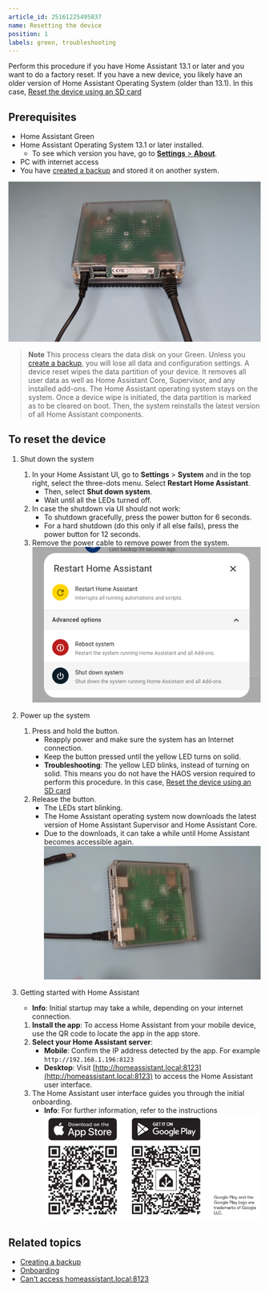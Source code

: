 ```yaml
---
article_id: 25161225495837
name: Resetting the device
position: 1
labels: green, troubleshooting
---
```


Perform this procedure if you have Home Assistant 13.1 or later and you want to do a factory reset. If you have a new device, you likely have an older version of Home Assistant Operating System (older than 13.1). In this case, [Reset the device using an SD card](/guides/reset_with_sd_card/)

## Prerequisites

- Home Assistant Green
- Home Assistant Operating System 13.1 or later installed.
   - To see which version you have, go to [**Settings** > **About**](https://my.home-assistant.io/redirect/info/).
- PC with internet access
- You have [created a backup](/hc/en-us/articles/25154828325917-Creating-a-backup) and stored it on another system.

![image showing a green without an SD card](/static/img/green/green_without_sd_card.png)

> **Note**
> This process clears the data disk on your Green. Unless you [create a backup](/guides/create-backup/), you will lose all data and configuration settings.
> A device reset wipes the data partition of your device. It removes all user data as well as Home Assistant Core, Supervisor, and any installed add-ons. The Home Assistant operating system stays on the system.
> Once a device wipe is initiated, the data partition is marked as to be cleared on boot. Then, the system reinstalls the latest version of all Home Assistant components.

## To reset the device

1. Shut down the system

   1. In your Home Assistant UI, go to **Settings** > **System** and in the top right, select the three-dots menu. Select **Restart Home Assistant**.
      - Then, select **Shut down system**.
      - Wait until all the LEDs turned off.
   2. In case the shutdown via UI should not work:
      - To shutdown gracefully, press the power button for 6 seconds.
      - For a hard shutdown (do this only if all else fails), press the power button for 12 seconds.
   3. Remove the power cable to remove power from the system.
   ![Shutting down the system](/static/img/green/shutdown_system.png)

2. Power up the system
   1. Press and hold the button.
      - Reapply power and make sure the system has an Internet connection.
      - Keep the button pressed until the yellow LED turns on solid.
      - **Troubleshooting**: The yellow LED blinks, instead of turning on solid. This means you do not have the HAOS version required to perform this procedure. In this case, [Reset the device using an SD card](/guides/reset_with_sd_card/)
   2. Release the button.
      - The LEDs start blinking.
      - The Home Assistant operating system now downloads the latest version of Home Assistant Supervisor and Home Assistant Core.
      - Due to the downloads, it can take a while until Home Assistant becomes accessible again.
      ![Powering up the system](/static/img/green/green_reset.webp)

3. Getting started with Home Assistant
   - **Info**: Initial startup may take a while, depending on your internet connection.
   1. **Install the app**: To access Home Assistant from your mobile device, use the QR code to locate the app in the app store.
   2. **Select your Home Assistant server**:
      - **Mobile**: Confirm the IP address detected by the app. For example `http://192.168.1.196:8123`
      - **Desktop**: Visit [http://homeassistant.local:8123](http://homeassistant.local:8123) to access the Home Assistant user interface.
   3. The Home Assistant user interface guides you through the initial onboarding.
      - **Info**: For further information, refer to the instructions
   ![Getting started with Home Assistant](/static/img/green/getting_started_04.png)

## Related topics

- [Creating a backup](/hc/en-us/articles/25154828325917-Creating-a-backup)
- [Onboarding](https://www.home-assistant.io/getting-started/onboarding/)
- [Can't access homeassistant.local:8123](/hc/en-us/articles/25140903526301-I-can-t-access-the-system-via-http-homeassistant-local-8123-what-can-I-do)

